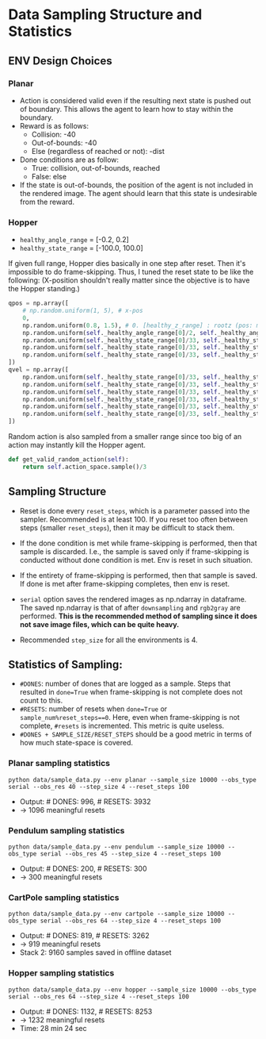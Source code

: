 # Data Sampling Structure and Statistics

## ENV Design Choices
### Planar
- Action is considered valid even if the resulting next state is pushed out of boundary. This allows the agent to learn how to stay within the boundary.
- Reward is as follows:
    - Collision: -40
    - Out-of-bounds: -40
    - Else (regardless of reached or not): -dist
- Done conditions are as follow:
    - True: collision, out-of-bounds, reached
    - False: else
- If the state is out-of-bounds, the position of the agent is not included in the rendered image. The agent should learn that this state is undesirable from the reward.

### Hopper
- `healthy_angle_range` = [-0.2, 0.2]
- `healthy_state_range` = [-100.0, 100.0]

If given full range, Hopper dies basically in one step after reset. Then it's impossible to do frame-skipping. Thus, I tuned the reset state to be like the following:
(X-position shouldn't really matter since the objective is to have the Hopper standing.)

```python
qpos = np.array([
    # np.random.uniform(1, 5), # x-pos
    0,
    np.random.uniform(0.8, 1.5), # 0. [healthy_z_range] : rootz (pos: m)
    np.random.uniform(self._healthy_angle_range[0]/2, self._healthy_angle_range[1]/2), # 1. [healthy_angle_range] : rooty (ang: rad)
    np.random.uniform(self._healthy_state_range[0]/33, self._healthy_state_range[1]/33), # 2. [healthy_state_range] : thigh_joint (ang: rad)
    np.random.uniform(self._healthy_state_range[0]/33, self._healthy_state_range[1]/33), # 3. [healthy_state_range] : leg_joint (ang: rad)
    np.random.uniform(self._healthy_state_range[0]/33, self._healthy_state_range[1]/33), # 4. [healthy_state_range] : foot_joint (ang: rad)
])
qvel = np.array([
    np.random.uniform(self._healthy_state_range[0]/33, self._healthy_state_range[1]/33), # 5. [healthy_state_range] : rootxz (vel: m/s)
    np.random.uniform(self._healthy_state_range[0]/33, self._healthy_state_range[1]/33), # 6. [healthy_state_range] : rootz (vel: m/s)
    np.random.uniform(self._healthy_state_range[0]/33, self._healthy_state_range[1]/33), # 7. [healthy_state_range] : rooty (ang vel: rad/s)
    np.random.uniform(self._healthy_state_range[0]/33, self._healthy_state_range[1]/33), # 8. [healthy_state_range] : thigh_joint (ang vel: rad/s)
    np.random.uniform(self._healthy_state_range[0]/33, self._healthy_state_range[1]/33), # 9. [healthy_state_range] : leg_joint (ang vel: rad/s)
    np.random.uniform(self._healthy_state_range[0]/33, self._healthy_state_range[1]/33), #10. [healthy_state_range] :  foot_joint (ang vel: rad/s)
])
```

Random action is also sampled from a smaller range since too big of an action may instantly kill the Hopper agent.
```python
def get_valid_random_action(self):
    return self.action_space.sample()/3
```


## Sampling Structure
- Reset is done every `reset_steps`, which is a parameter passed into the sampler. Recommended is at least 100. If you reset too often between steps (smaller `reset_steps`), then it may be difficult to stack them.
- If the done condition is met while frame-skipping is performed, then that sample is discarded. I.e., the sample is saved only if frame-skipping is conducted without done condition is met. Env is reset in such situation.
- If the entirety of frame-skipping is performed, then that sample is saved. If done is met after frame-skipping completes, then env is reset. 
- `serial` option saves the rendered images as np.ndarray in dataframe. The saved np.ndarray is that of after `downsampling` and `rgb2gray` are performed. **This is the recommended method of sampling since it does not save image files, which can be quite heavy.**

- Recommended `step_size` for all the environments is 4.

## Statistics of Sampling:
- `#DONES`: number of dones that are logged as a sample. Steps that resulted in `done=True` when frame-skipping is not complete does not count to this.
- `#RESETS`: number of resets when `done=True` or `sample_num%reset_steps==0`. Here, even when frame-skipping is not complete, `#resets` is incremented. This metric is quite useless.
- `#DONES + SAMPLE_SIZE/RESET_STEPS` should be a good metric in terms of how much state-space is covered.

### Planar sampling statistics
```console
python data/sample_data.py --env planar --sample_size 10000 --obs_type serial --obs_res 40 --step_size 4 --reset_steps 100
```
- Output: # DONES:  996, # RESETS:  3932
- -> 1096 meaningful resets

### Pendulum sampling statistics
```console
python data/sample_data.py --env pendulum --sample_size 10000 --obs_type serial --obs_res 45 --step_size 4 --reset_steps 100
```
- Output: # DONES:  200, # RESETS:  300
- -> 300 meaningful resets

### CartPole sampling statistics
```console
python data/sample_data.py --env cartpole --sample_size 10000 --obs_type serial --obs_res 64 --step_size 4 --reset_steps 100
```
- Output: # DONES:  819, # RESETS:  3262
- -> 919 meaningful resets
- Stack 2: 9160 samples saved in offline dataset

### Hopper sampling statistics
```console
python data/sample_data.py --env hopper --sample_size 10000 --obs_type serial --obs_res 64 --step_size 4 --reset_steps 100
```
- Output: # DONES:  1132, # RESETS:  8253
- -> 1232 meaningful resets
- Time: 28 min 24 sec
